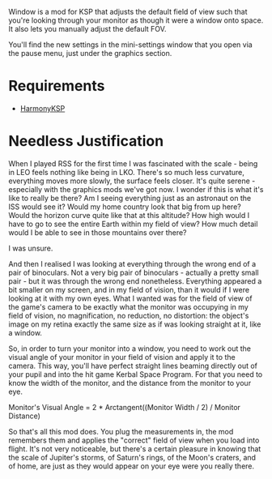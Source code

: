Window is a mod for KSP that adjusts the default field of view such that you're looking through your monitor as though it were a window onto space. It also lets you manually adjust the default FOV.

You'll find the new settings in the mini-settings window that you open via the pause menu, just under the graphics section.

# Requirements

- [HarmonyKSP](https://github.com/KSPModdingLibs/HarmonyKSP/releases)

# Needless Justification

When I played RSS for the first time I was fascinated with the scale - being in LEO feels nothing like being in LKO. There's so much less curvature, everything moves more slowly, the surface feels closer. It's quite serene - especially with the graphics mods we've got now. I wonder if this is what it's like to really be there? Am I seeing everything just as an astronaut on the ISS would see it? Would my home country look that big from up here? Would the horizon curve quite like that at this altitude? How high would I have to go to see the entire Earth within my field of view? How much detail would I be able to see in those mountains over there?

I was unsure.

And then I realised I was looking at everything through the wrong end of a pair of binoculars. Not a very big pair of binoculars - actually a pretty small pair - but it was through the wrong end nonetheless. Everything appeared a bit smaller on my screen, and in my field of vision, than it would if I were looking at it with my own eyes. What I wanted was for the field of view of the game's camera to be exactly what the monitor was occupying in my field of vision, no magnification, no reduction, no distortion: the object's image on my retina exactly the same size as if was looking straight at it, like a window. 

So, in order to turn your monitor into a window, you need to work out the visual angle of your monitor in your field of vision and apply it to the camera. This way, you'll have perfect straight lines beaming directly out of your pupil and into the hit game Kerbal Space Program. For that you need to know the width of the monitor, and the distance from the monitor to your eye.

Monitor's Visual Angle = 2 * Arctangent((Monitor Width / 2) / Monitor Distance)

So that's all this mod does. You plug the measurements in, the mod remembers them and applies the "correct" field of view when you load into flight. It's not very noticeable, but there's a certain pleasure in knowing that the scale of Jupiter's storms, of Saturn's rings, of the Moon's craters, and of home, are just as they would appear on your eye were you really there.





